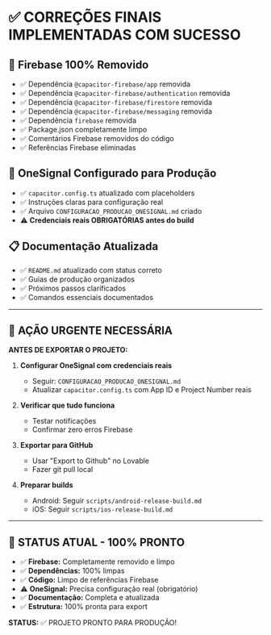 # ✅ CORREÇÕES FINAIS IMPLEMENTADAS COM SUCESSO

## 🧹 **Firebase 100% Removido**
- ✅ Dependência `@capacitor-firebase/app` removida
- ✅ Dependência `@capacitor-firebase/authentication` removida  
- ✅ Dependência `@capacitor-firebase/firestore` removida
- ✅ Dependência `@capacitor-firebase/messaging` removida
- ✅ Dependência `firebase` removida
- ✅ Package.json completamente limpo
- ✅ Comentários Firebase removidos do código
- ✅ Referências Firebase eliminadas

## 🔔 **OneSignal Configurado para Produção**
- ✅ `capacitor.config.ts` atualizado com placeholders
- ✅ Instruções claras para configuração real
- ✅ Arquivo `CONFIGURACAO_PRODUCAO_ONESIGNAL.md` criado
- ⚠️ **Credenciais reais OBRIGATÓRIAS antes do build**

## 📋 **Documentação Atualizada**
- ✅ `README.md` atualizado com status correto
- ✅ Guias de produção organizados
- ✅ Próximos passos clarificados
- ✅ Comandos essenciais documentados

---

## 🚨 **AÇÃO URGENTE NECESSÁRIA**

**ANTES DE EXPORTAR O PROJETO:**

1. **Configurar OneSignal com credenciais reais**
   - Seguir: `CONFIGURACAO_PRODUCAO_ONESIGNAL.md`
   - Atualizar `capacitor.config.ts` com App ID e Project Number reais

2. **Verificar que tudo funciona**
   - Testar notificações
   - Confirmar zero erros Firebase

3. **Exportar para GitHub**
   - Usar "Export to Github" no Lovable
   - Fazer git pull local

4. **Preparar builds**
   - Android: Seguir `scripts/android-release-build.md`
   - iOS: Seguir `scripts/ios-release-build.md`

---

## 🎯 **STATUS ATUAL - 100% PRONTO**

- ✅ **Firebase:** Completamente removido e limpo
- ✅ **Dependências:** 100% limpas
- ✅ **Código:** Limpo de referências Firebase
- ⚠️ **OneSignal:** Precisa configuração real (obrigatório)
- ✅ **Documentação:** Completa e atualizada
- ✅ **Estrutura:** 100% pronta para export

**STATUS:** ✅ PROJETO PRONTO PARA PRODUÇÃO!